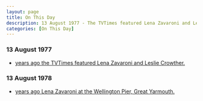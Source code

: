 ```yaml
---
layout: page
title: On This Day
description: 13 August 1977 - The TVTimes featured Lena Zavaroni and Leslie Crowther. 13 August 1978 - Lena Zavaroni at the Wellington Pier, Great Yarmouth.
categories: [On This Day]
---
```


### 13 August 1977
* [<span id="age1"></span> years ago the TVTimes featured Lena Zavaroni and Leslie Crowther.](/tv%20guides/1977/08/13/tvtimes.html)

### 13 August 1978
* [<span id="age2"></span> years ago Lena Zavaroni at the Wellington Pier, Great Yarmouth.](/theatre/great%20yarmouth/1978/08/13/presenting-lena-zavaroni.html)

<!-- Script for calculating number of years ago -->
<script>
var dob = '19770813';
var year = Number(dob.substr(0, 4));
var month = Number(dob.substr(4, 2)) - 1;
var day = Number(dob.substr(6, 2));
var today = new Date();
var age1 = today.getFullYear() - year;
if (today.getMonth() < month || (today.getMonth() == month && today.getDate() < day)) {
age1--;
}
document.getElementById("age1").innerHTML=age1;

var dob = '19780813';
var year = Number(dob.substr(0, 4));
var month = Number(dob.substr(4, 2)) - 1;
var day = Number(dob.substr(6, 2));
var today = new Date();
var age2 = today.getFullYear() - year;
if (today.getMonth() < month || (today.getMonth() == month && today.getDate() < day)) {
age2--;
}
document.getElementById("age2").innerHTML=age2;
</script>

